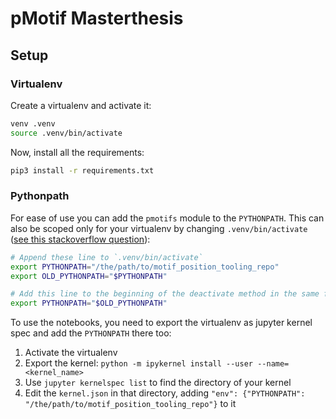 # pMotif Masterthesis

## Setup

### Virtualenv
Create a virtualenv and activate it:
```bash
venv .venv
source .venv/bin/activate
```
Now, install all the requirements:
```bash
pip3 install -r requirements.txt
```

### Pythonpath
For ease of use you can add the `pmotifs` module to the `PYTHONPATH`. This can also be scoped only for your virtualenv by changing `.venv/bin/activate`
([see this stackoverflow question](https://stackoverflow.com/a/4758351)):

```bash
# Append these line to `.venv/bin/activate`
export PYTHONPATH="/the/path/to/motif_position_tooling_repo"
export OLD_PYTHONPATH="$PYTHONPATH"

# Add this line to the beginning of the deactivate method in the same file
export PYTHONPATH="$OLD_PYTHONPATH"
```

To use the notebooks, you need to export the virtualenv as jupyter kernel spec and add the `PYTHONPATH` there too:
1. Activate the virtualenv
2. Export the kernel: `python -m ipykernel install --user --name=<kernel_name>`
3. Use `jupyter kernelspec list` to find the directory of your kernel
4. Edit the `kernel.json` in that directory, adding `"env": {"PYTHONPATH": "/the/path/to/motif_position_tooling_repo"}` to it
